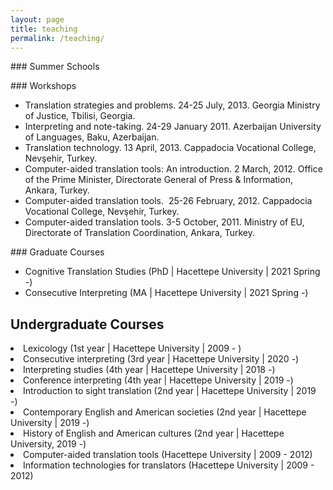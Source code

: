 ```yaml
---
layout: page
title: teaching
permalink: /teaching/
---
```

### Summer Schools

### Workshops

- Translation strategies and problems. 24-25 July, 2013. Georgia Ministry of Justice, Tbilisi, Georgia.
- Interpreting and note-taking. 24-29 January 2011. Azerbaijan University of Languages, Baku, Azerbaijan.
- Translation technology. 13 April, 2013. Cappadocia Vocational College, Nevşehir, Turkey.
- Computer-aided translation tools: An introduction. 2 March, 2012. Office of the Prime Minister, Directorate General of Press & Information, Ankara, Turkey.
- Computer-aided translation tools.  25-26 February, 2012. Cappadocia Vocational College, Nevşehir, Turkey.
- Computer-aided translation tools. 3-5 October, 2011. Ministry of EU, Directorate of Translation Coordination, Ankara, Turkey.

### Graduate Courses

- Cognitive Translation Studies (PhD | Hacettepe University | 2021 Spring -)
- Consecutive Interpreting (MA | Hacettepe University | 2021 Spring -)

<h2>Undergraduate Courses</h2>
<li>Lexicology (1st year | Hacettepe University | 2009 - )</li>
<li>Consecutive interpreting (3rd year | Hacettepe University | 2020 -)</li>
<li>Interpreting studies (4th year | Hacettepe University | 2018 -)</li>
<li>Conference interpreting (4th year | Hacettepe University | 2019 -)</li>
<li>Introduction to sight translation (2nd year | Hacettepe University | 2019 -)</li>
<li>Contemporary English and American societies (2nd year | Hacettepe University | 2019 -)</li>
<li>History of English and American cultures (2nd year | Hacettepe University, 2019 -)</li>
<li>Computer-aided translation tools (Hacettepe University | 2009 - 2012)</li>
<li>Information technologies for translators (Hacettepe University | 2009 - 2012)</li>
<br>
